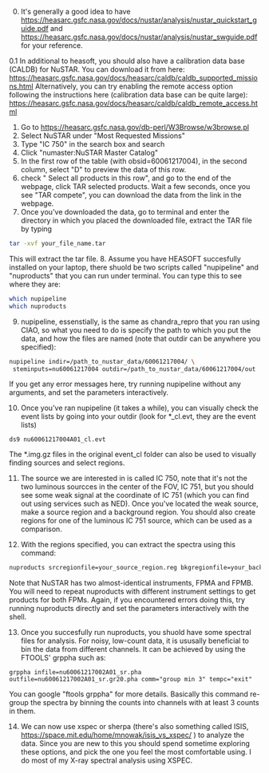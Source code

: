 0. It's generally a good idea to have https://heasarc.gsfc.nasa.gov/docs/nustar/analysis/nustar_quickstart_guide.pdf and https://heasarc.gsfc.nasa.gov/docs/nustar/analysis/nustar_swguide.pdf for your reference.

0.1 In additional to heasoft, you should also have a calibration data base (CALDB) for NuSTAR. You can download it from here:
https://heasarc.gsfc.nasa.gov/docs/heasarc/caldb/caldb_supported_missions.html
Alternatively, you can try enabling the remote access option following the instructions here (calibration data base can be quite large):
https://heasarc.gsfc.nasa.gov/docs/heasarc/caldb/caldb_remote_access.html

1. Go to https://heasarc.gsfc.nasa.gov/db-perl/W3Browse/w3browse.pl
2. Select NuSTAR under "Most Requested Missions"
3. Type "IC 750" in the search box and search
4. Click "numaster:NuSTAR Master Catalog"
5. In the first row of the table (with obsid=60061217004), in the second column, select "D" to preview the data of this row.
6. check " Select all products in this row", and go to the end of the webpage, click TAR selected products. Wait a few seconds, once you see "TAR compete", you can download the data from the link in the webpage.
7. Once you've downloaded the data, go to terminal and enter the directory in which you placed the downloaded file, extract the TAR file by typing
```bash
tar -xvf your_file_name.tar
```
This will extract the tar file.
8. Assume you have HEASOFT succesfully installed on your laptop, there shuold be two scripts called "nupipeline" and "nuproducts" that you can run under terminal. You can type this to see where they are:
```bash
which nupipeline
which nuproducts
```

9. nupipeline, essenstially, is the same as chandra_repro that you ran using CIAO, so what you need to do is specify the path to which you put the data, and how the files are named (note that outdir can be anywhere you specified):
```bash
nupipeline indir=/path_to_nustar_data/60061217004/ \
 steminputs=nu60061217004 outdir=/path_to_nustar_data/60061217004/out
```
If you get any error messages here, try running nupipeline without any arguments, and set the parameters interactively. 

10. Once you've ran nupipeline (it takes a while), you can visually check the event lists by going into your outdir (look for \*\_cl.evt,  they are the event lists)
```
ds9 nu60061217004A01_cl.evt
```
The \*.img.gz files in the original event\_cl folder can also be used to visually finding sources and select regions. 


11. The source we are interested in is called IC 750, note that it's not the two luminous sourcces in the center of the FOV, IC 751, but you should see some weak signal at the coordinate of IC 751 (which you can find out using services such as NED). Once you've located the weak source, make a source region and a background region. 
You should also create regions for one of the luminous IC 751 source, which can be used as a comparison. 

12. With the regions specified, you can extract the spectra using this command:
```bash
nuproducts srcregionfile=your_source_region.reg bkgregionfile=your_background_region.reg indir=your_outdir_from_nupipeline  outdir=dir_to_put_your_products instrument=FPMA steminputs=nu60061217004 bkgextract=yes
```
Note that NuSTAR has two almost-identical instruments, FPMA and FPMB. You will need to repeat nuproducts with different instrument settings to get products for both FPMs. 
Again, if you encountered errors doing this, try running nuproducts directly and set the parameters interactively with the shell. 


13. Once you succesfully run nuproducts, you shuold have some spectral files for analysis. For noisy, low-count data, it is ususally beneficial to bin the data from different channels. It can be achieved by using the FTOOLS' grppha such as:
```
grppha infile=nu60061217002A01_sr.pha outfile=nu60061217002A01_sr.gr20.pha comm="group min 3" tempc="exit"
```
You can google "ftools grppha" for more details. Basically this command re-group the spectra by binning the counts into channels with at least 3 counts in them. 

14. We can now use xspec or sherpa (there's also something called ISIS, https://space.mit.edu/home/mnowak/isis_vs_xspec/ ) to analyze the data. Since you are new to this you should spend sometime exploring these options, and pick the one you feel the most comfortable using. I do most of my X-ray spectral analysis using XSPEC.